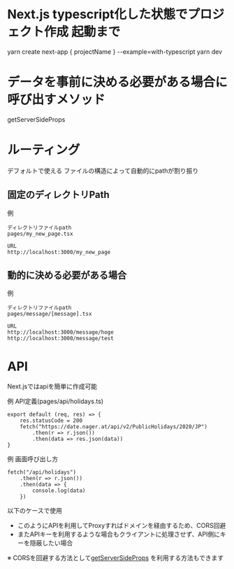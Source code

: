# Next.js typescript化した状態でプロジェクト作成 起動まで
yarn create next-app { projectName } --example=with-typescript
yarn dev

# データを事前に決める必要がある場合に呼び出すメソッド
getServerSideProps

# ルーティング
デフォルトで使える
ファイルの構造によって自動的にpathが割り振り

## 固定のディレクトリPath
例
```
ディレクトリファイルpath
pages/my_new_page.tsx

URL
http://localhost:3000/my_new_page
```
 
## 動的に決める必要がある場合
例
```
ディレクトリファイルpath
pages/message/[message].tsx

URL
http://localhost:3000/message/hoge
http://localhost:3000/message/test
```

# API
Next.jsではapiを簡単に作成可能

例 API定義(pages/api/holidays.ts)
```
export default (req, res) => {
    res.statusCode = 200
    fetch("https://date.nager.at/api/v2/PublicHolidays/2020/JP")
        .then(r => r.json())
        .then(data => res.json(data))
}
```
例 画面呼び出し方
```
fetch("/api/holidays")
    .then(r => r.json())
    .then(data => {
        console.log(data)
    })
```

以下のケースで使用
- このようにAPIを利用してProxyすればドメインを経由するため、CORS回避
- またAPIキーを利用するような場合もクライアントに処理させず、API側にキーを隠蔽したい場合

※ CORSを回避する方法として[getServerSideProps](https://nextjs.org/docs/basic-features/data-fetching#getserversideprops-server-side-rendering)
を利用する方法もできます

